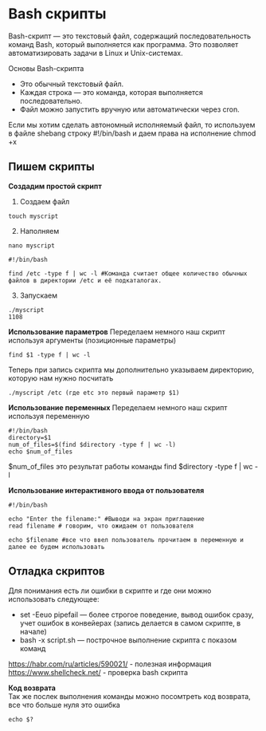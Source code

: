 # Bash скрипты
Bash-скрипт — это текстовый файл, содержащий последовательность команд Bash, который выполняется как программа. Это позволяет автоматизировать задачи в Linux и Unix-системах.   

 Основы Bash-скрипта
- Это обычный текстовый файл.
- Каждая строка — это команда, которая выполняется последовательно.
- Файл можно запустить вручную или автоматически через cron.

Если мы хотим сделать  автономный исполняемый файл, то используем в файле shebang строку #!/bin/bash и даем права на исполнение chmod +x 

## Пишем скрипты
__Cоздадим простой скрипт__    

1. Создаем файл
```
touch myscript
```
2. Наполняем
```
nano myscript
```
```
#!/bin/bash

find /etc -type f | wc -l #Команда считает общее количество обычных файлов в директории /etc и её подкаталогах.
```
3. Запускаем
```
./myscript
1108
```
__Использование параметров__
Переделаем немного наш скрипт используя аргументы (позиционные параметры)
```
find $1 -type f | wc -l
```
Теперь при запись скрипта мы дополнительно указываем директорию, которую нам нужно посчитать
```
./myscript /etc (где etc это первый параметр $1)
```
__Использование переменных__ 
Переделаем немного наш скрипт используя переменную
```
#!/bin/bash
directory=$1    
num_of_files=$(find $directory -type f | wc -l)
echo $num_of_files
```
$num_of_files это результат работы команды find $directory -type f | wc -l    

__Использование интерактивного ввода от пользователя__ 
```
#!/bin/bash

echo "Enter the filename:" #Выводи на экран приглашение
read filename # говорим, что ожидаем от пользователя

echo $filename #все что ввел пользователь прочитаем в переменную и далее ее будем использовать
```

## Отладка скриптов
Для понимания есть ли ошибки в скрипте и где они можно использовать следующее:
- set -Eeuo pipefail — более строгое поведение, вывод ошибок сразу,
учет ошибок в конвейерах (запись делается в самом скрипте, в начале)
- bash -x script.sh — построчное выполнение скрипта с показом
команд

https://habr.com/ru/articles/590021/ - полезная информация     
https://www.shellcheck.net/ - проверка bash скрипта

__Код возврата__     
Так же послек выполнения команды можно посомтреть код возврата, все что больше нуля это ошибка   
```
echo $?
```
